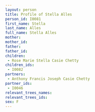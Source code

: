 ```yaml
---
layout: person
title: Profile of Stella Alles
person_id: I0081
first_name: Stella
last_name: Alles
full_name: Stella Alles
mother: 
mother_id: 
father: 
father_id: 
children:
 - Rose Marie Stella Casie Chetty
children_ids:
 - I0082
partners:
 - Anthony Francis Joseph Casie Chetty
partner_ids:
 - I0046
relevant_trees_names:
relevant_trees_ids:
sex: F
---
```


